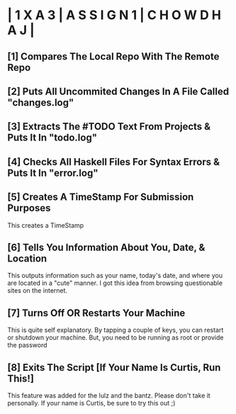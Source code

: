 |   1 X A 3   |   A S S I G N 1   |   C H O W D H A J   | 
=========================================================

## [1] Compares The Local Repo With The Remote Repo

## [2] Puts All Uncommited Changes In A File Called "changes.log"

## [3] Extracts The #TODO Text From Projects & Puts It In "todo.log"

## [4] Checks All Haskell Files For Syntax Errors & Puts It In "error.log"

## [5] Creates A TimeStamp For Submission Purposes
This creates a TimeStamp 

## [6] Tells You Information About You, Date, & Location
This outputs information such as your name, today's date, and where you are located in a "cute" manner. I got this idea from browsing questionable sites on the internet.

## [7] Turns Off OR Restarts Your Machine
This is quite self explanatory. By tapping a couple of keys, you can restart or shutdown your machine. But, you need to be running as root or provide the password

## [8] Exits The Script [If Your Name Is Curtis, Run This!]
This feature was added for the lulz and the bantz. Please don't take it personally. If your name is Curtis, be sure to try this out ;)


